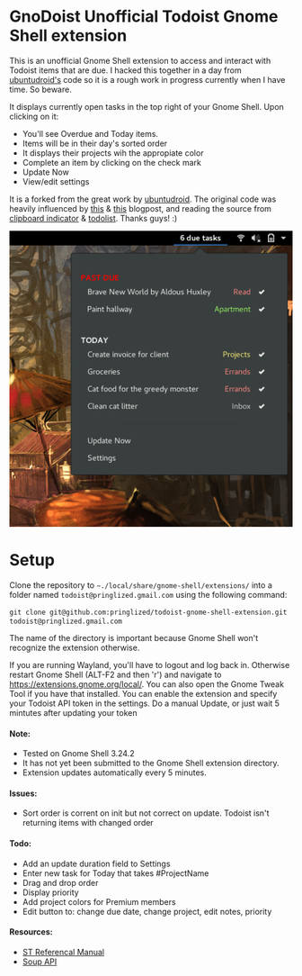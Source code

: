 # GnoDoist Unofficial Todoist Gnome Shell extension

This is an unofficial Gnome Shell extension to access and interact with Todoist items that are due.  I hacked this together in a day from [ubuntudroid's](https://github.com/ubuntudroid/todoist-gnome-shell-extension) code so it is a rough work in progress currently when I have time. So beware.

It displays currently open tasks in the top right of your Gnome Shell. Upon clicking on it:
* You'll see Overdue and Today items.
* Items will be in their day's sorted order
* It displays their projects wih the appropiate color
* Complete an item by clicking on the check mark
* Update Now
* View/edit settings

It is a forked from the great work by [ubuntudroid](https://github.com/ubuntudroid/todoist-gnome-shell-extension).  The original code was heavily influenced by [this](http://smasue.github.io/gnome-shell-tw) & [this](http://www.mibus.org/2013/02/15/making-gnome-shell-plugins-save-their-config/) blogpost, and reading the source from [clipboard indicator](https://github.com/Tudmotu/gnome-shell-extension-clipboard-indicator) & [todolist](https://github.com/bsaleil/todolist-gnome-shell-extension). Thanks guys! :)

![Screenshot](assets/screenshot_dropdown.png?raw=true "Screenshot")

# Setup

Clone the repository to `~./local/share/gnome-shell/extensions/` into a folder named `todoist@pringlized.gmail.com` using the following command:

    git clone git@github.com:pringlized/todoist-gnome-shell-extension.git todoist@pringlized.gmail.com
    
The name of the directory is important because Gnome Shell won't recognize the extension otherwise.

If you are running Wayland, you'll have to logout and log back in.  Otherwise restart Gnome Shell (ALT-F2 and then 'r') and navigate to https://extensions.gnome.org/local/. You can also open the Gnome Tweak Tool if you have that installed. You can enable the extension and specify your Todoist API token in the settings.  Do a manual Update, or just wait 5 mintutes after updating your token

#### Note:
* Tested on Gnome Shell 3.24.2
* It has not yet been submitted to the Gnome Shell extension directory.
* Extension updates automatically every 5 minutes.

#### Issues:
* Sort order is corrent on init but not correct on update.  Todoist isn't returning items with changed order

#### Todo:
* Add an update duration field to Settings
* Enter new task for Today that takes #ProjectName
* Drag and drop order
* Display priority
* Add project colors for Premium members
* Edit button to: change due date, change project, edit notes, priority

#### Resources:
* [ST Referencal Manual](https://developer.gnome.org/st/3.24/)
* [Soup API](https://people.gnome.org/~gcampagna/docs/Soup-2.4/index.html)